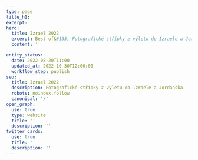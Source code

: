 ```yaml
---
type: page
title_h1:
excerpt:
hero:
  title: Izrael 2022
  excerpt: Best of&#133; Fotografické střípky z výletu do Izraele a Jordánska.
  content: ''

entity_status:
  date: 2022-08-20T11:00
  updated_at: 2022-10-30T12:00:00
  workflow_step: publish
seo:
  title: Izrael 2022
  description: Fotografické střípky z výletu do Izraele a Jordánska.
  robots: noindex,follow
  canonical: '/'
open_graph:
  use: true
  type: website
  title: ''
  description: ''
twitter_cards:
  use: true
  title: ''
  description: ''
---
```

